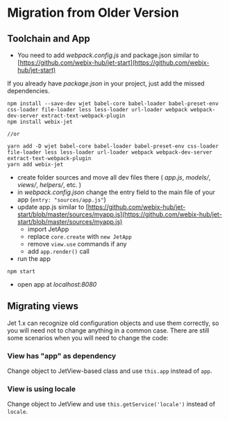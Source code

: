 # Migration from Older Version

## Toolchain and App

* You need to add _webpack.config.js_ and package.json similar to [https://github.com/webix-hub/jet-start](https://github.com/webix-hub/jet-start) 

If you already have _package.json_ in your project, just add the missed dependencies.

```text
npm install --save-dev wjet babel-core babel-loader babel-preset-env css-loader file-loader less less-loader url-loader webpack webpack-dev-server extract-text-webpack-plugin
npm install webix-jet

//or

yarn add -D wjet babel-core babel-loader babel-preset-env css-loader file-loader less less-loader url-loader webpack webpack-dev-server extract-text-webpack-plugin
yarn add webix-jet
```

* create folder sources and move all dev files there \( _app.js_, _models/_, _views/_, _helpers/_, etc. \)
* in _webpack.config.json_ change the entry field to the main file of your app \(`entry: "sources/app.js"`\)
* update app.js similar to [https://github.com/webix-hub/jet-start/blob/master/sources/myapp.js](https://github.com/webix-hub/jet-start/blob/master/sources/myapp.js)
  * import JetApp
  * replace `core.create` with `new JetApp`
  * remove `view.use` commands if any
  * add `app.render()` call
* run the app 

```text
npm start
```

* open app at _localhost:8080_

## Migrating views

Jet 1.x can recognize old configuration objects and use them correctly, so you will need not to change anything in a common case. There are still some scenarios when you will need to change the code:

### View has "app" as dependency

Change object to JetView-based class and use `this.app` instead of `app`.

### View is using locale

Change object to JetView and use `this.getService('locale')` instead of `locale`.

